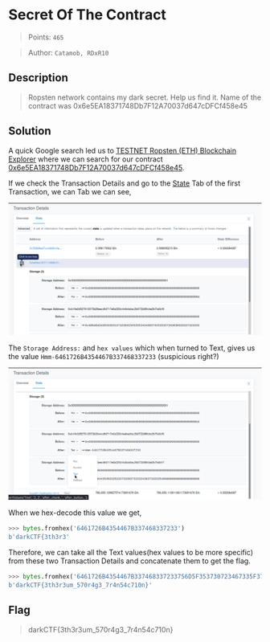 # Secret Of The Contract
> Points: `465`

> Author: `Catamob, RDxR10`

## Description
> Ropsten network contains my dark secret. Help us find it. Name of the contract was 0x6e5EA18371748Db7F12A70037d647cDFCf458e45

## Solution
A quick Google search led us to [TESTNET Ropsten (ETH) Blockchain Explorer](https://ropsten.etherscan.io/) where we can search for our contract
[0x6e5EA18371748Db7F12A70037d647cDFCf458e45](https://ropsten.etherscan.io/address/0x6e5EA18371748Db7F12A70037d647cDFCf458e45). 

If we check the Transaction Details and go to the [State](https://ropsten.etherscan.io/tx/0x4cfd851b6e64e2f96ba7396c09965987e5a8a0ad8a294afacea25414a1080091#statechange) Tab of the first Transaction, we can 
Tab we can see,

![webpage](ether1.png)

The `Storage Address:` and `hex values` which when turned to Text, gives us the value `Hmm-6461726B4354467B337468337233` (suspicious right?)

![webpage](ether2.png)

When we hex-decode this value we get,
```python
>>> bytes.fromhex('6461726B4354467B337468337233')
b'darkCTF{3th3r3'
```
Therefore, we can take all the Text values(hex values to be more specific) from these two Transaction Details and concatenate them to get the flag.

```python
>>> bytes.fromhex('6461726B4354467B337468337233756D5F353730723467335F3772346e3534633731306e7d')
b'darkCTF{3th3r3um_570r4g3_7r4n54c710n}'
```
## Flag
> darkCTF{3th3r3um_570r4g3_7r4n54c710n}
